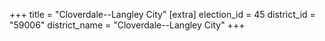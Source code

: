 +++
title = "Cloverdale--Langley City"
[extra]
election_id = 45
district_id = "59006"
district_name = "Cloverdale--Langley City"
+++
